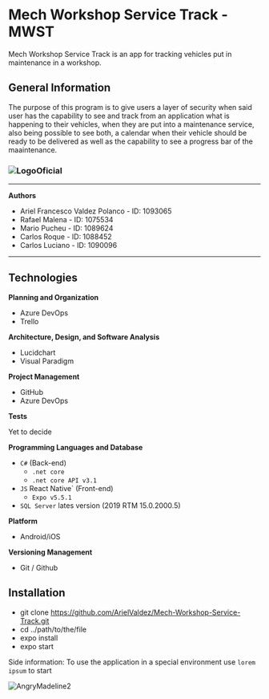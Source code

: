 # Mech Workshop Service Track - MWST
Mech Workshop Service Track is an app for tracking vehicles put in maintenance in a workshop.

## General Information
The purpose of this program is to give users a layer of security when said user has the capability to see and track from an application what is happening to their vehicles, when they are put into a maintenance service, also being possible to see both, a calendar when their vehicle should be ready to be delivered as well as the capability to see a progress bar of the maaintenance.

### ![LogoOficial](https://user-images.githubusercontent.com/65257215/183744805-a84a8414-4a62-4a4a-9ee1-ab7e7eee1776.png)
 
***
**Authors**
* Ariel Francesco Valdez Polanco - ID: 1093065
* Rafael Malena - ID: 1075534
* Mario Pucheu - ID: 1089624
* Carlos Roque - ID: 1088452
* Carlos Luciano - ID: 1090096
***

## Technologies
**Planning and Organization**
* Azure DevOps
* Trello

**Architecture, Design, and Software Analysis**
* Lucidchart
* Visual Paradigm

**Project Management**
* GitHub
* Azure DevOps

**Tests**

Yet to decide

**Programming Languages and Database**
* `C#` (Back-end)
  * `.net core`
  * `.net core API v3.1`
* `JS` React Native` (Front-end)
  * `Expo v5.5.1`
* `SQL Server` lates version (2019 RTM 15.0.2000.5)

**Platform**
* Android/iOS

**Versioning Management**
* Git / Github

## Installation
* git clone https://github.com/ArielValdez/Mech-Workshop-Service-Track.git
* cd ../path/to/the/file
* expo install
* expo start

Side information: To use the application in a special environment use ```lorem ipsum``` to start

![AngryMadeline2](https://user-images.githubusercontent.com/65257215/183744379-e1ee0991-f5bd-4e5f-ad90-479ab0ef3929.jpg)
